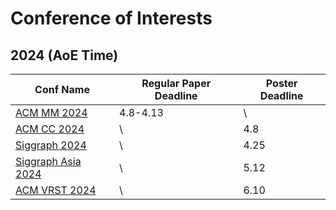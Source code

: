 # Conference of Interests
## 2024 (AoE Time)

| Conf Name | Regular Paper Deadline | Poster Deadline |
| ---         |     ---      |          --- |
| [ACM MM 2024](https://2024.acmmm.org/regular-papers) | 4.8-4.13 | \ |
| [ACM CC 2024](https://cc.acm.org/2024/) | \ | 4.8 |
| [Siggraph 2024](https://s2024.siggraph.org/programs-events/) | \ | 4.25 |
| [Siggraph Asia 2024](https://mmasia2024.org/important_date.html) | \ | 5.12 |
| [ACM VRST 2024](https://vrst.hosting.acm.org/vrst2024/submitting/) | \ | 6.10 |
